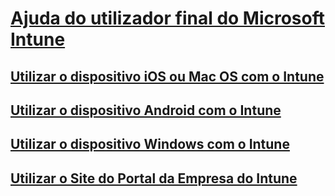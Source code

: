 # [Ajuda do utilizador final do Microsoft Intune]()
## [Utilizar o dispositivo iOS ou Mac OS com o Intune](using-your-ios-or-mac-os-x-device-with-intune.md)
## [Utilizar o dispositivo Android com o Intune](using-your-android-device-with-intune.md)
## [Utilizar o dispositivo Windows com o Intune](using-your-windows-device-with-intune.md)
## [Utilizar o Site do Portal da Empresa do Intune](using-the-intune-company-portal-website.md)


<!--HONumber=Jun16_HO4-->


